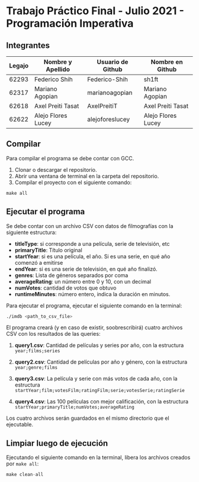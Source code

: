 # Trabajo Práctico Final - Julio 2021 - Programación Imperativa

## Integrantes

| Legajo | Nombre y Apellido | Usuario de Github | Nombre en Github |
|--------|-------------------|-------------------|------------------|
| 62293  | Federico Shih     | Federico-Shih     | sh1ft            |
| 62317  | Mariano Agopian   | marianoagopian    | Mariano Agopian  |
| 62618  | Axel Preiti Tasat | AxelPreitiT       | Axel Preiti Tasat|
| 62622  | Alejo Flores Lucey | alejoforeslucey  | Alejo Flores Lucey |

## Compilar

Para compilar el programa se debe contar con GCC.

1. Clonar o descargar el repositorio.
2. Abrir una ventana de terminal en la carpeta del repositorio.
3. Compilar el proyecto con el siguiente comando:

```asm
make all
```

## Ejecutar el programa

Se debe contar con un archivo CSV con datos de filmografías con la siguiente estructura:

* **titleType**: si corresponde a una película, serie de televisión, etc 
* **primaryTitle**: Título original 
* **startYear**: si es una película, el año. Si es una serie, en qué año comenzó a emitirse
* **endYear**: si es una serie de televisión, en qué año finalizó.
* **genres**: Lista de géneros separados por coma
* **averageRating**: un número entre 0 y 10, con un decimal
* **numVotes**: cantidad de votos que obtuvo
* **runtimeMinutes**: número entero, indica la duración en minutos. 

Para ejecutar el programa, ejecutar el siguiente comando en la terminal:

```asm
./imdb <path_to_csv_file>
```

El programa creará (y en caso de existir, soobrescribirá) cuatro archivos CSV con los resultados de las queries:

1. **query1.csv**: Cantidad de películas y series por año, con la estructura `year;films;series`

2. **query2.csv**: Cantidad de películas por año y género, con la estructura `year;genre;films`

3. **query3.csv**: La película y serie con más votos de cada año, con la estructura `startYear;film;votesFilm;ratingFilm;serie;votesSerie;ratingSerie`

4. **query4.csv**: Las 100 películas con mejor calificación, con la estructura `startYear;primaryTitle;numVotes;averageRating`

Los cuatro archivos serán guardados en el mismo directorio que el ejecutable.

## Limpiar luego de ejecución

Ejecutando el siguiente comando en la terminal, libera los archivos creados por `make all`:

```asm
make clean-all
```